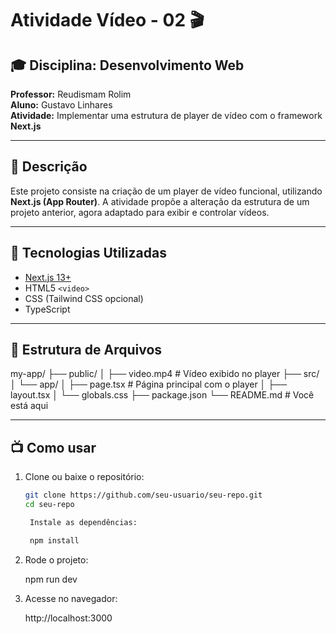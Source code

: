 # Atividade Vídeo - 02 🎬

## 🎓 Disciplina: Desenvolvimento Web
**Professor:** Reudismam Rolim  
**Aluno:** Gustavo Linhares  
**Atividade:** Implementar uma estrutura de player de vídeo com o framework **Next.js**

---

## 📌 Descrição

Este projeto consiste na criação de um player de vídeo funcional, utilizando **Next.js (App Router)**. A atividade propõe a alteração da estrutura de um projeto anterior, agora adaptado para exibir e controlar vídeos.

---

## 🚀 Tecnologias Utilizadas

- [Next.js 13+](https://nextjs.org/)
- HTML5 `<video>`
- CSS (Tailwind CSS opcional)
- TypeScript

---

## 🧩 Estrutura de Arquivos

my-app/
├── public/
│ ├── video.mp4 # Vídeo exibido no player
├── src/
│ └── app/
│ ├── page.tsx # Página principal com o player
│ ├── layout.tsx
│ └── globals.css
├── package.json
└── README.md # Você está aqui

---

## 📺 Como usar

1. Clone ou baixe o repositório:
   ```bash
   git clone https://github.com/seu-usuario/seu-repo.git
   cd seu-repo

    Instale as dependências:

    npm install

2. Rode o projeto:

    npm run dev

3. Acesse no navegador:

    http://localhost:3000